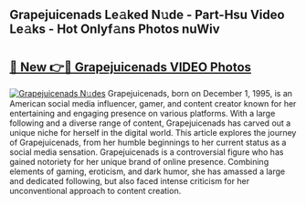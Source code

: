 ## Grapejuicenads Le𝚊ked N𝚞de - Part-Hsu Video Le𝚊ks - Hot Onlyf𝚊ns Photos nuWiv

# <h2><a href="http://ab68784.deff.icu/?id=Grapejuicenads">🔗 New 👉🔴 Grapejuicenads VIDEO Photos</a></h2>

[![Grapejuicenads N𝚞des](https://i.imgur.com/rIISA9y.gif)](http://ab68784.deff.icu/?id=Grapejuicenads)
Grapejuicenads, born on December 1, 1995, is an American social media influencer, gamer, and content creator known for her entertaining and engaging presence on various platforms. With a large following and a diverse range of content, Grapejuicenads has carved out a unique niche for herself in the digital world. This article explores the journey of Grapejuicenads, from her humble beginnings to her current status as a social media sensation. Grapejuicenads is a controversial figure who has gained notoriety for her unique brand of online presence. Combining elements of gaming, eroticism, and dark humor, she has amassed a large and dedicated following, but also faced intense criticism for her unconventional approach to content creation.

